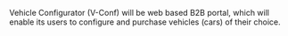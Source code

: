 





Vehicle Configurator (V-Conf) will be web based B2B portal, which will enable its users to configure and purchase vehicles (cars) of their choice.
